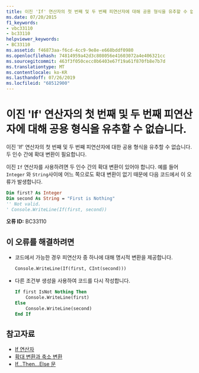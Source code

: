 ```yaml
---
title: 이진 'If' 연산자의 첫 번째 및 두 번째 피연산자에 대해 공용 형식을 유추할 수 없습니다.
ms.date: 07/20/2015
f1_keywords:
- vbc33110
- bc33110
helpviewer_keywords:
- BC33110
ms.assetid: f46873aa-f6cd-4cc9-9e8e-e668bddf0980
ms.openlocfilehash: 74814959a42d3c808056e41603072a4e406321cc
ms.sourcegitcommit: 463f3f050cecc0b6403e67f19a61f870fb8e7b7d
ms.translationtype: MT
ms.contentlocale: ko-KR
ms.lasthandoff: 07/26/2019
ms.locfileid: "68512900"
---
```

# <a name="cannot-infer-a-common-type-for-the-first-and-second-operands-of-the-binary-if-operator"></a>이진 'If' 연산자의 첫 번째 및 두 번째 피연산자에 대해 공용 형식을 유추할 수 없습니다.

이진 'If' 연산자의 첫 번째 및 두 번째 피연산자에 대한 공용 형식을 유추할 수 없습니다. 두 인수 간에 확대 변환이 필요합니다.

이진 `If` 연산자를 사용하려면 두 인수 간의 확대 변환이 있어야 합니다. 예를 들어 `Integer` 와 `String`사이에 어느 쪽으로도 확대 변환이 없기 때문에 다음 코드에서 이 오류가 발생합니다.

```vb
Dim first? As Integer
Dim second As String = "First is Nothing"
'' Not valid.
' Console.WriteLine(If(first, second))
```

**오류 ID:** BC33110

## <a name="to-correct-this-error"></a>이 오류를 해결하려면

- 코드에서 가능한 경우 피연산자 중 하나에 대해 명시적 변환을 제공합니다.

  ```vb
  Console.WriteLine(If(first, CInt(second)))
  ```

- 다른 조건부 생성을 사용하여 코드를 다시 작성합니다.

  ```vb
  If first IsNot Nothing Then
      Console.WriteLine(first)
  Else
      Console.WriteLine(second)
  End If
  ```

## <a name="see-also"></a>참고자료

- [If 연산자](../../visual-basic/language-reference/operators/if-operator.md)
- [확대 변환과 축소 변환](../../visual-basic/programming-guide/language-features/data-types/widening-and-narrowing-conversions.md)
- [If...Then...Else 문](../../visual-basic/language-reference/statements/if-then-else-statement.md)
